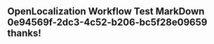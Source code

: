 <properties
ms.topic="hero-topic"
ms.test1="hero-topic"
ms.test2="test"/>


## OpenLocalization Workflow Test MarkDown 0e94569f-2dc3-4c52-b206-bc5f28e09659 thanks!



<!--HONumber=Aug16_HO4-->


